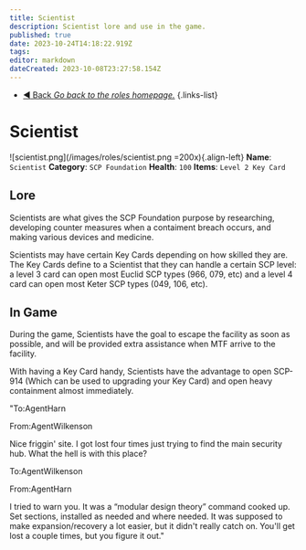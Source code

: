 ```yaml
---
title: Scientist
description: Scientist lore and use in the game.
published: true
date: 2023-10-24T14:18:22.919Z
tags: 
editor: markdown
dateCreated: 2023-10-08T23:27:58.154Z
---
```


- [:arrow_backward: Back *Go back to the roles homepage.*](/en/game/jobs#roles)
{.links-list}
# Scientist
![scientist.png](/images/roles/scientist.png =200x){.align-left}
**Name**: `Scientist`
**Category**: `SCP Foundation`
**Health**: `100`
**Items**: `Level 2 Key Card`
## Lore
Scientists are what gives the SCP Foundation purpose by researching, developing counter measures when a contaiment breach occurs, and making various devices and medicine.

Scientists may have certain Key Cards depending on how skilled they are. The Key Cards define to a Scientist that they can handle a certain SCP level: a level 3 card can open most Euclid SCP types (966, 079, etc) and a level 4 card can open most Keter SCP types (049, 106, etc).

## In Game

During the game, Scientists have the goal to escape the facility as soon as possible, and will be provided extra assistance when MTF arrive to the facility.

With having a Key Card handy, Scientists have the advantage to open SCP-914 (Which can be used to upgrading your Key Card) and open heavy containment almost immediately.



"To:AgentHarn

From:AgentWilkenson

Nice friggin' site. I got lost four times just trying to find the main security hub. What the hell is with this place?

To:AgentWilkenson

From:AgentHarn

I tried to warn you. It was a “modular design theory” command cooked up. Set sections, installed as needed and where needed. It was supposed to make expansion/recovery a lot easier, but it didn't really catch on. You'll get lost a couple times, but you figure it out."